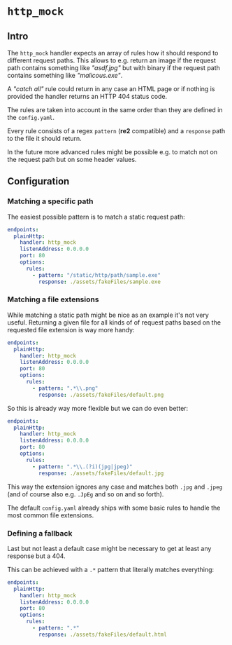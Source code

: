 # `http_mock`

## Intro

The `http_mock` handler expects an array of rules how it should respond to different request paths. This allows to e.g.
return an image if the request path contains something like _"asdf.jpg"_ but with binary if the request path contains
something like _"malicous.exe"_.

A _"catch all"_ rule could return in any case an HTML page or if nothing is provided the handler returns an HTTP 404
status code.

The rules are taken into account in the same order than they are defined in the `config.yaml`.

Every rule consists of a regex `pattern` (__re2__ compatible) and a `response` path to the file it should return.

In the future more advanced rules might be possible e.g. to match not on the request path but on some header values.

## Configuration

### Matching a specific path

The easiest possible pattern is to match a static request path:

```yml
endpoints:
  plainHttp:
    handler: http_mock
    listenAddress: 0.0.0.0
    port: 80
    options:
      rules:
        - pattern: "/static/http/path/sample.exe"
          response: ./assets/fakeFiles/sample.exe
```

### Matching a file extensions

While matching a static path might be nice as an example it's not very useful. Returning a given file for all kinds of
of request paths based on the requested file extension is way more handy:

```yml
endpoints:
  plainHttp:
    handler: http_mock
    listenAddress: 0.0.0.0
    port: 80
    options:
      rules:
        - pattern: ".*\\.png"
          response: ./assets/fakeFiles/default.png
```

So this is already way more flexible but we can do even better:

```yml
endpoints:
  plainHttp:
    handler: http_mock
    listenAddress: 0.0.0.0
    port: 80
    options:
      rules:
        - pattern: ".*\\.(?i)(jpg|jpeg)"
          response: ./assets/fakeFiles/default.jpg
```

This way the extension ignores any case and matches both `.jpg` and `.jpeg` (and of course also e.g. `.JpEg` and so on
and so forth).

The default `config.yaml` already ships with some basic rules to handle the most common file extensions.

### Defining a fallback

Last but not least a default case might be necessary to get at least any response but a 404.

This can be achieved with a `.*` pattern that literally matches everything:

```yml
endpoints:
  plainHttp:
    handler: http_mock
    listenAddress: 0.0.0.0
    port: 80
    options:
      rules:
        - pattern: ".*"
          response: ./assets/fakeFiles/default.html
```